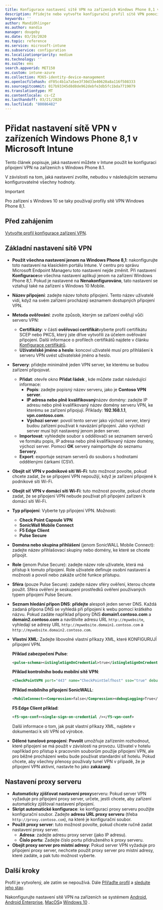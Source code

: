 ```yaml
---
title: Konfigurace nastavení sítě VPN na zařízeních Windows Phone 8,1 v Microsoft Intune – Azure | Microsoft Docs
description: Přidejte nebo vytvořte konfigurační profil sítě VPN pomocí nastavení konfigurace virtuální privátní sítě (VPN), včetně podrobností o připojení, a nastavení proxy serveru pro zahrnutí IP adresy nebo adresy FQDN a portu TCP v Microsoft Intune na zařízeních s Windows Phone 8,1.
keywords: ''
author: MandiOhlinger
ms.author: mandia
manager: dougeby
ms.date: 03/19/2020
ms.topic: reference
ms.service: microsoft-intune
ms.subservice: configuration
ms.localizationpriority: medium
ms.technology: ''
ms.suite: ems
search.appverid: MET150
ms.custom: intune-azure
ms.collection: M365-identity-device-management
ms.openlocfilehash: df05c4b1a7a5ee3f30d33e40620a8a116f508333
ms.sourcegitcommit: 017b93345d8d8de962debfe3db5fc1bda7719079
ms.translationtype: MT
ms.contentlocale: cs-CZ
ms.lasthandoff: 03/21/2020
ms.locfileid: "80086482"
---
```

# <a name="add-vpn-settings-on-windows-phone-81-devices-in-microsoft-intune"></a>Přidat nastavení sítě VPN v zařízeních Windows Phone 8,1 v Microsoft Intune

Tento článek popisuje, jaká nastavení můžete v Intune použít ke konfiguraci připojení VPN na zařízeních s Windows Phone 8.1. 

V závislosti na tom, jaká nastavení zvolíte, nebudou v následujícím seznamu konfigurovatelné všechny hodnoty.

>[!IMPORTANT]
>Pro zařízení s Windows 10 se taky používají profily sítě VPN Windows Phone 8,1.

## <a name="before-you-begin"></a>Před zahájením

[Vytvořte profil konfigurace zařízení VPN](vpn-settings-configure.md).

## <a name="base-vpn-settings"></a>Základní nastavení sítě VPN

- **Použít všechna nastavení jenom na Windows Phone 8,1**: nakonfigurujte toto nastavení na klasickém portálu Intune. V centru pro správu Microsoft Endpoint Manageru toto nastavení nejde změnit. Při nastavení **Konfigurace**se všechna nastavení aplikují jenom na zařízení Windows Phone 8,1. Pokud je nastavené na **Nenakonfigurováno**, tato nastavení se vztahují také na zařízení s Windows 10 Mobile.
- **Název připojení**: zadejte název tohoto připojení. Tento název uživatelé vidí, když na svém zařízení procházejí seznamem dostupných připojení VPN.
- **Metoda ověřování**: zvolte způsob, kterým se zařízení ověřují vůči serveru VPN:
  - **Certifikáty**: v části **ověřovací certifikát**vyberte profil certifikátu SCEP nebo PKCS, který jste dříve vytvořili za účelem ověřování připojení. Další informace o profilech certifikátů najdete v článku [Konfigurace certifikátů](../protect/certificates-configure.md).
  - **Uživatelské jméno a heslo**: koncoví uživatelé musí pro přihlášení k serveru VPN uvést uživatelské jméno a heslo.
- **Servery**: přidejte minimálně jeden VPN server, ke kterému se budou zařízení připojovat.
  - **Přidat**: otevře okno **Přidat řádek** , kde můžete zadat následující informace:
    - **Popis**: zadejte popisný název serveru, jako je **Contoso VPN server**.
    - **IP adresa nebo plně kvalifikovaný**název domény: zadejte IP adresu nebo plně kvalifikovaný název domény serveru VPN, ke kterému se zařízení připojují. Příklady: **192.168.1.1**, **vpn.contoso.com**.
    - **Výchozí server**: povolí tento server jako výchozí server, který budou zařízení používat k navázání připojení. Jako výchozí server musí být nastavený jenom jeden server.
  - **Importovat**: vyhledejte soubor s oddělovači se seznamem serverů ve formátu popis, IP adresa nebo plně kvalifikovaný název domény, výchozí server. Pomocí **OK** servery naimportujte do seznamu **Servery**.
  - **Export**: exportuje seznam serverů do souboru s hodnotami oddělenými čárkami (CSV).

- **Obejít síť VPN v podnikové síti Wi-Fi**: tuto možnost povolte, pokud chcete zadat, že se připojení VPN nepoužijí, když je zařízení připojené k podnikové síti Wi-Fi.
- **Obejít síť VPN v domácí síti Wi-Fi**: tuto možnost povolte, pokud chcete zadat, že se připojení VPN nebude používat při připojení zařízení k domácí síti Wi-Fi.

- **Typ připojení**: Vyberte typ připojení VPN. Možnosti:
  - **Check Point Capsule VPN**
  - **SonicWall Mobile Connect**
  - **F5 Edge Client**
  - **Pulse Secure**

- **Doména nebo skupina přihlášení** (jenom SonicWALL Mobile Connect): zadejte název přihlašovací skupiny nebo domény, ke které se chcete připojit.
- **Role** (jenom Pulse Secure): zadejte název role uživatele, která má přístup k tomuto připojení. Role uživatele definuje osobní nastavení a možnosti a povolí nebo zakáže určité funkce přístupu.
- **Sféra** (pouze Pulse Secure): zadejte název sféry ověření, kterou chcete použít. Sféra ověření je seskupení prostředků ověření používaných typem připojení Pulse Secure.

- **Seznam hledání přípon DNS**: **přidejte** alespoň jeden server DNS. Každá zadaná přípona DNS se vyhledá při připojení k webu pomocí krátkého názvu. Pokud zadáte například přípony DNS **domain1.contoso.com** a **domain2.contoso.com** a navštívíte adresu URL `http://mywebsite`, vyhledají se adresy URL `http://mywebsite.domain1.contoso.com` a `http://mywebsite.domain2.contoso.com`.

- **Vlastní XML**: Zadejte libovolné vlastní příkazy XML, které KONFIGURUJÍ připojení VPN.

  **Příklad zabezpečení Pulse**:

  ```xml
  <pulse-schema><isSingleSignOnCredential>true</isSingleSignOnCredential></pulse-schema>
  ```

  **Příklad kontrolního bodu mobilní sítě VPN**:

  ```xml
  <CheckPointVPN port="443" name="CheckPointSelfhost" sso="true" debug="3" />
  ```

  **Příklad mobilního připojení SonicWALL**:

  ```xml
  <MobileConnect><Compression>false</Compression><debugLogging>True</debugLogging><packetCapture>False</packetCapture></MobileConnect>
  ```

  **F5 Edge Client příklad**:

  ```xml
  <f5-vpn-conf><single-sign-on-credential /></f5-vpn-conf>
  ```

  Další informace o tom, jak psát vlastní příkazy XML, najdete v dokumentaci k síti VPN od výrobce.

- **Dělené tunelové propojení**: **Povolit** umožňuje zařízením rozhodnout, které připojení se má použít v závislosti na provozu. Uživatel v hotelu například pro přístup k pracovním souborům použije připojení VPN, ale pro běžné procházení webu bude používat standardní síť hotelu. Pokud chcete, aby všechny přenosy používaly tunel VPN v případě, že je připojení VPN aktivní, nastavte ho jako **zakázaný**.

## <a name="proxy-settings"></a>Nastavení proxy serveru

- **Automaticky zjišťovat nastavení proxy**serveru: Pokud server VPN vyžaduje pro připojení proxy server, určete, jestli chcete, aby zařízení automaticky zjišťoval nastavení připojení.
- **Skript automatické konfigurace**: ke konfiguraci proxy serveru použijte konfigurační soubor. Zadejte **adresu URL proxy serveru** (třeba `http://proxy.contoso.com`), na které je konfigurační soubor.
- **Použít proxy server**: tuto možnost povolte, pokud chcete ručně zadat nastavení proxy server.
  - **Adresa**: zadejte adresu proxy server (jako IP adresu).
  - **Číslo portu**: Zadejte číslo portu přidruženého k proxy serveru.
- **Obejít proxy server pro místní adresy**: Pokud server VPN vyžaduje pro připojení proxy server, nechcete použít proxy server pro místní adresy, které zadáte, a pak tuto možnost vyberte.

## <a name="next-steps"></a>Další kroky

Profil je vytvořený, ale zatím se nepoužívá. Dále [Přiřaďte profil](device-profile-assign.md) a [sledujte jeho stav](device-profile-monitor.md).

Nakonfigurujte nastavení sítě VPN na zařízeních se systémem [Android](vpn-settings-android.md), [Android Enterprise](vpn-settings-android-enterprise.md), [MacOS](vpn-settings-macos.md)a [Windows 10](vpn-settings-windows-10.md) .
